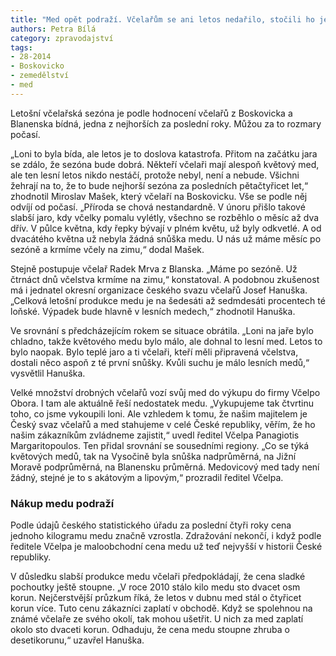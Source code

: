 ```yaml
---
title: "Med opět podraží. Včelařům se ani letos nedařilo, stočili ho ještě méně než loni"
authors: Petra Bílá
category: zpravodajství
tags: 
- 28-2014
- Boskovicko
- zemedělství
- med
---
```

Letošní včelařská sezóna je podle hodnocení včelařů z Boskovicka a Blanenska bídná, jedna z nejhorších za poslední roky. Můžou za to rozmary počasí. 

„Loni to byla bída, ale letos je to doslova katastrofa. Přitom na začátku jara se zdálo, že sezóna bude dobrá. Někteří včelaři mají alespoň květový med, ale ten lesní letos nikdo nestáčí, protože nebyl, není a nebude. Všichni žehrají na to, že to bude nejhorší sezóna za posledních pětačtyřicet let,“ zhodnotil Miroslav Mašek, který včelaří na Boskovicku. Vše se podle něj odvíjí od počasí. „Příroda se chová nestandardně. V únoru přišlo takové slabší jaro, kdy včelky pomalu vylétly, všechno se rozběhlo o měsíc až dva dřív. V půlce května, kdy řepky bývají v plném květu, už byly odkvetlé.  A od dvacátého května už nebyla žádná snůška medu. U nás už máme měsíc po sezóně a krmíme včely na zimu,“ dodal Mašek. 

Stejně postupuje včelař Radek Mrva z Blanska. „Máme po sezóně. Už čtrnáct dnů včelstva krmíme na zimu,“ konstatoval. A podobnou zkušenost má i jednatel okresní organizace českého svazu včelařů Josef Hanuška. „Celková letošní produkce medu je na šedesáti až sedmdesáti procentech té loňské. Výpadek bude hlavně v lesních medech,“ zhodnotil Hanuška. 

Ve srovnání s předcházejícím rokem se situace obrátila. „Loni na jaře bylo chladno, takže květového medu bylo málo, ale dohnal to lesní med. Letos to bylo naopak. Bylo teplé jaro a ti včelaři, kteří měli připravená včelstva, dostali něco aspoň z té první snůšky. Kvůli suchu je málo lesních medů,“ vysvětlil Hanuška. 

Velké množství drobných včelařů vozí svůj med do výkupu do firmy Včelpo Obora. I tam ale aktuálně řeší nedostatek medu. „Vykupujeme tak čtvrtinu toho, co jsme vykoupili loni. Ale vzhledem k tomu, že našim majitelem je Český svaz včelařů a med stahujeme v celé České republiky, věřím, že ho našim zákazníkům zvládneme zajistit,“ uvedl ředitel Včelpa Panagiotis Margaritopoulos. Ten přidal srovnání se sousedními regiony. „Co se týká květových medů, tak na Vysočině byla snůška nadprůměrná, na Jižní Moravě podprůměrná, na Blanensku průměrná. Medovicový med tady není žádný, stejné je to s akátovým a lipovým,“ prozradil ředitel Včelpa.

### Nákup medu podraží

Podle údajů českého statistického úřadu za poslední čtyři roky cena jednoho kilogramu medu značně vzrostla. Zdražování nekončí, i když podle ředitele Včelpa je maloobchodní cena medu už teď nejvyšší v historii České republiky. 

V důsledku slabší produkce medu včelaři předpokládají, že cena sladké pochoutky ještě stoupne. „V roce 2010 stálo kilo medu sto dvacet osm korun. Nejčerstvější průzkum říká, že letos v dubnu med stál o čtyřicet korun více. Tuto cenu zákazníci zaplatí v obchodě. Když se spolehnou na známé včelaře ze svého okolí, tak mohou ušetřit. U nich za med zaplatí okolo sto dvaceti korun. Odhaduju, že cena medu stoupne zhruba o desetikorunu,“ uzavřel Hanuška. 

